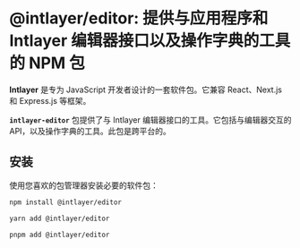 # @intlayer/editor: 提供与应用程序和 Intlayer 编辑器接口以及操作字典的工具的 NPM 包

**Intlayer** 是专为 JavaScript 开发者设计的一套软件包。它兼容 React、Next.js 和 Express.js 等框架。

**`intlayer-editor`** 包提供了与 Intlayer 编辑器接口的工具。它包括与编辑器交互的 API，以及操作字典的工具。此包是跨平台的。

## 安装

使用您喜欢的包管理器安装必要的软件包：

```bash
npm install @intlayer/editor
```

```bash
yarn add @intlayer/editor
```

```bash
pnpm add @intlayer/editor
```
